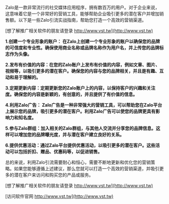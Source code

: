 Zalo是一款非常流行的社交媒体应用程序，拥有数百万的用户。对于企业来说，这意味着它是一个非常好的营销工具，能够帮助企业吸引更多的潜在客户并增加销售额。以下是一些Zalo引流实战指南，帮助您打造一个高效的营销渠道。

[想了解推广相关软件的朋友请登录 http://www.vst.tw](http://www.vst.tw)

**1.创建一个专业形象的账户： 在Zalo上创建一个专业形象的账户以确保您的品牌的可信度和专业性。确保使用商业名称或品牌名称作为用户名，并上传您的品牌标志作为头像。**

**2.发布有价值的内容：在您的Zalo账户上发布有价值的内容，例如文章、图片、视频等，以吸引更多的潜在客户。确保您的内容与您的品牌相关，并且是有趣、互动和易于理解的。**

**3.定期更新内容：定期更新您的Zalo账户上的内容，以保持客户的兴趣和关注度。确保您的内容是新颖的，有创意的，并且提供了有价值的信息。**

**4.利用Zalo广告： Zalo广告是一种非常强大的营销工具，可以帮助您在Zalo平台上展示您的品牌，吸引更多的潜在客户。利用Zalo广告可以使您的品牌更具有影响力和知名度。**

**5.参与Zalo群组：加入相关的Zalo群组，与其他人交流并分享您的品牌信息。这样可以增加您的品牌曝光度，并与潜在客户建立良好的关系。**

**6.提供优惠活动：通过Zalo平台提供优惠活动，以吸引更多的潜在客户。这些活动可以包括折扣、赠品、优惠码等，以促进销售。**

总的来说，利用Zalo引流需要耐心和恒心，需要不断地更新和优化您的营销策略。如果您能够遵循上述建议，那么您就可以打造一个高效的营销渠道，并吸引更多的潜在客户来访问和购买您的产品或服务。

[想了解推广相关软件的朋友请登录 http://www.vst.tw](http://www.vst.tw)


[访问软件官网 http://www.vst.tw](http://www.vst.tw)
